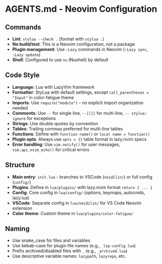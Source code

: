 # AGENTS.md - Neovim Configuration

## Commands
- **Lint**: `stylua --check .` (format with `stylua .`)  
- **No build/test**: This is a Neovim configuration, not a package
- **Plugin management**: Use `:Lazy` commands in Neovim (`:Lazy sync`, `:Lazy update`)
- **Shell**: Configured to use `nu` (Nushell) by default

## Code Style
- **Language**: Lua with LazyVim framework
- **Formatter**: StyLua with default settings, except `call_parentheses = "Input"` in color-fatigue theme
- **Imports**: Use `require("module")` - no explicit import organization needed
- **Comments**: Use `--` for single line, `--[[]]` for multi-line, `-- stylua: ignore` for exceptions
- **Strings**: Use double quotes by convention  
- **Tables**: Trailing commas preferred for multi-line tables
- **Functions**: Define with `function name()` or `local name = function()`
- **Plugin opts**: Always use `opts = {}` table format in lazy.nvim specs
- **Error handling**: Use `vim.notify()` for user messages, `vim.api.nvim_echo()` for critical errors

## Structure
- **Main entry**: `init.lua` - branches to VSCode (`noidilin/`) or full config (`config/`)
- **Plugins**: Define in `lua/plugins/` with lazy.nvim format `return { ... }`
- **Config**: Core config in `lua/config/` (options, keymaps, autocmds, lazy.lua)
- **VSCode**: Separate config in `lua/noidilin/` for VS Code Neovim extension
- **Color theme**: Custom theme in `lua/plugins/color-fatigue/`

## Naming
- Use snake_case for files and variables
- Use kebab-case for plugin file names (e.g., `_lsp-config.lua`)
- Prefix archived/disabled files with `_` (e.g., `_archived.lua`)
- Use descriptive variable names: `lazypath`, `lazyrepo`, etc.